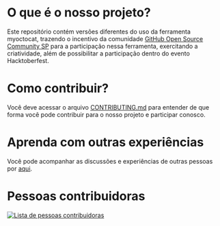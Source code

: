# O que é o nosso projeto?
Este repositório contém versões diferentes do uso da ferramenta myoctocat, trazendo o incentivo da comunidade [GitHub Open Source Community SP](https://linktr.ee/ghcommunitysp) para a participação nessa ferramenta, exercitando a criatividade, além de possibilitar a participação dentro do evento Hacktoberfest.

# Como contribuir?
Você deve acessar o arquivo [CONTRIBUTING.md](CONTRIBUTING.md) para entender de que forma você pode contribuir para o nosso projeto e participar conosco.

# Aprenda com outras experiências
Você pode acompanhar as discussões e experiências de outras pessoas por [aqui](https://github.com/morgannadev/octogatos_da_comunidade/discussions/1).

# Pessoas contribuidoras
<a href="https://github.com/morgannadev/octogatos_da_comunidade/graphs/contributors">
  <img src="https://contrib.rocks/image?repo=morgannadev/octogatos_da_comunidade" alt="Lista de pessoas contribuidoras"/>
</a>
